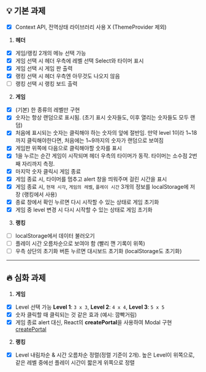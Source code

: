 ## 💡 기본 과제

- [x] Context API, 전역상태 라이브러리 사용 X (ThemeProvider 제외)

1. **헤더**

- [x] 게임/랭킹 2개의 메뉴 선택 가능
- [x] 게임 선택 시 헤더 우측에 레벨 선택 Select와 타이머 표시
- [x] 게임 선택 시 게임 판 출력
- [x] 랭킹 선택 시 헤더 우측엔 아무것도 나오지 않음
- [ ] 랭킹 선택 시 랭킹 보드 출력

2. **게임**

- [x] (기본) 한 종류의 레벨만 구현
- [x] 숫자는 항상 랜덤으로 표시됨. (초기 표시 숫자들도, 이후 열리는 숫자들도 모두 랜덤)
- [x] 처음에 표시되는 숫자는 클릭해야 하는 숫자의 앞에 절반임. 만약 level 1이라 1~18까지 클릭해야한다면, 처음에는 1~9까지의 숫자가 랜덤으로 보여짐
- [x] 게임판 위쪽에 다음으로 클릭해야할 숫자를 표시
- [x] 1을 누르는 순간 게임이 시작되며 헤더 우측의 타이머가 동작. 타이머는 소수점 2번째 자리까지 측정.
- [x] 마지막 숫자 클릭시 게임 종료
- [x] 게임 종료 시, 타이머를 멈추고 alert 창을 띄워주며 걸린 시간을 표시
- [x] 게임 종료 시, `현재 시각`, `게임의 레벨`, `플레이 시간` 3개의 정보를 localStorage에 저장 (랭킹에서 사용)
- [x] 종료 창에서 확인 누르면 다시 시작할 수 있는 상태로 게임 초기화
- [x] 게임 중 level 변경 시 다시 시작할 수 있는 상태로 게임 초기화

3. **랭킹**

- [ ] localStorage에서 데이터 불러오기
- [ ] 플레이 시간 오름차순으로 보여야 함 (빨리 깬 기록이 위쪽)
- [ ] 우측 상단의 초기화 버튼 누르면 대시보드 초기화 (localStorage도 초기화)

---

## 🔥 심화 과제

1. **게임**

- [x] Level 선택 가능
      **Level 1**: `3 x 3`, **Level 2**: `4 x 4`, **Level 3**: `5 x 5`
- [x] 숫자 클릭할 때 클릭되는 것 같은 효과 (예시: 깜빡거림)
- [x] 게임 종료 alert 대신, React의 **createPortal**을 사용하여 Modal 구현
      [createPortal](https://ko.react.dev/reference/react-dom/createPortal)

2. **랭킹**

- [x] Level 내림차순 & 시간 오름차순 정렬(정렬 기준이 2개). 높은 Level이 위쪽으로, 같은 레벨 중에선 플레이 시간이 짧은게 위쪽으로 정렬
